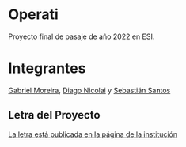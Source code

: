 # Operati

Proyecto final de pasaje de año 2022 en ESI.

# Integrantes

[Gabriel Moreira](https://github.com/CowiUY), [Diago Nicolai](https://github.com/Diago-Nicolai) y [Sebastián Santos](https://github.com/sebaa023)

## Letra del Proyecto

[La letra está publicada en la página de la institución](https://esi.edu.uy/media/recursos/Proyecto_ESI_2022.pdf)
